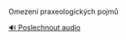 
Omezení praxeologických pojmů

[🔊 Poslechnout audio](/data/7-paragraphs/audio/chapter_23/para_003-Omezen-praxeologickch-pojm.mp3)
